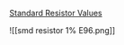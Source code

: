 [Standard Resistor Values](https://www.ece.ucdavis.edu/~jwwebb/ee/digital/std_resistors.html.orig)

![[smd resistor 1% E96.png]]